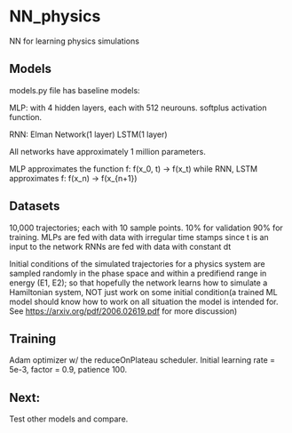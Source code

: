 # NN_physics
NN for learning physics simulations

## Models
models.py file has baseline models:

MLP: with 4 hidden layers, each with 512 neurouns. softplus activation function.

RNN:
Elman Network(1 layer)
LSTM(1 layer)

All networks have approximately 1 million parameters.

MLP approximates the function f: f(x_0, t) -> f(x_t)
while RNN, LSTM approximates f: f(x_n) -> f(x_{n+1})

## Datasets
10,000 trajectories; each with 10 sample points. 10% for validation 90% for training.
MLPs are fed with data with irregular time stamps since t is an input to the network
RNNs are fed with data with constant dt

Initial conditions of the simulated trajectories for a physics system are sampled randomly in the phase space and within a predifiend range in energy (E1, E2); 
so that hopefully the network learns how to simulate a Hamiltonian system, NOT just work on some initial condition(a trained ML model should know how to work on all situation the model is intended for. See https://arxiv.org/pdf/2006.02619.pdf for more discussion)

## Training
Adam optimizer w/ the reduceOnPlateau scheduler. Initial learning rate = 5e-3, factor = 0.9, patience 100.


## Next:
Test other models and compare.
